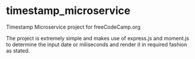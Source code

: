 # timestamp_microservice
Timestamp Microservice project for freeCodeCamp.org

The project is extremely simple and makes use of express.js and moment.js to determine the input date or miliseconds and render it in required fashion as stated.

